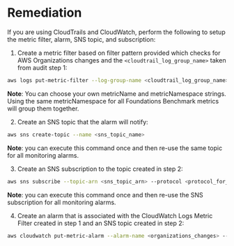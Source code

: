 # Remediation

If you are using CloudTrails and CloudWatch, perform the following to setup the metric filter, alarm, SNS topic, and subscription:

1. Create a metric filter based on filter pattern provided which checks for AWS Organizations changes and the `<cloudtrail_log_group_name>` taken from audit step 1:

```sh
aws logs put-metric-filter --log-group-name <cloudtrail_log_group_name> --filter-name <organizations_changes> --metric-transformations metricName=<organizations_changes>, metricNamespace='CISBenchmark', metricValue=1 --filter-pattern '{ ($.eventSource = organizations.amazonaws.com) && (($.eventName = "AcceptHandshake") || ($.eventName = "AttachPolicy") || ($.eventName = "CreateAccount") || ($.eventName = "CreateOrganizationalUnit") || ($.eventName = "CreatePolicy") || ($.eventName = "DeclineHandshake") || ($.eventName = "DeleteOrganization") || ($.eventName = "DeleteOrganizationalUnit") || ($.eventName = "DeletePolicy") || ($.eventName = "DetachPolicy") || ($.eventName = "DisablePolicyType") || ($.eventName = "EnablePolicyType") || ($.eventName = "InviteAccountToOrganization") || ($.eventName = "LeaveOrganization") || ($.eventName = "MoveAccount") || ($.eventName = "RemoveAccountFromOrganization") || ($.eventName = "UpdatePolicy") || ($.eventName = "UpdateOrganizationalUnit")) }'
```

**Note**: You can choose your own metricName and metricNamespace strings. Using the same metricNamespace for all Foundations Benchmark metrics will group them together.

2. Create an SNS topic that the alarm will notify:

```sh
aws sns create-topic --name <sns_topic_name>
```

**Note**: you can execute this command once and then re-use the same topic for all monitoring alarms.

3. Create an SNS subscription to the topic created in step 2:

```sh
aws sns subscribe --topic-arn <sns_topic_arn> --protocol <protocol_for_sns> --notification-endpoint <sns_subscription_endpoints>
```

**Note**: you can execute this command once and then re-use the SNS subscription for all monitoring alarms.

4. Create an alarm that is associated with the CloudWatch Logs Metric Filter created in step 1 and an SNS topic created in step 2:

```sh
aws cloudwatch put-metric-alarm --alarm-name <organizations_changes> --metric-name <organizations_changes> --statistic Sum --period 300 --threshold 1 --comparison-operator GreaterThanOrEqualToThreshold --evaluation-periods 1 --namespace 'CISBenchmark' --alarm-actions <sns_topic_arn>
```
